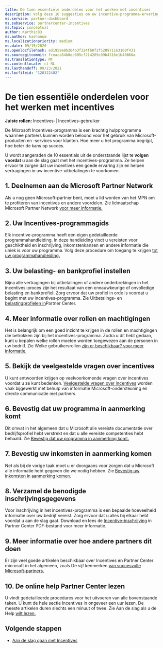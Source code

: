 ```yaml
---
title: De tien essentiële onderdelen voor het werken met incentives
description: Volg deze 10 suggesties om uw incentive-programma-ervaring te verbeteren en eerder uitbetalingen te ontvangen.
ms.service: partner-dashboard
ms.subservice: partnercenter-incentives
ms.topic: conceptual
author: Karthic83
ms.author: kashanum
ms.localizationpriority: medium
ms.date: 09/15/2020
ms.openlocfilehash: ed1959e9b264b3f324fb0f2f528971163160f431
ms.sourcegitcommit: fceaca54b0ec695cf214209c09b4516e1b40866a
ms.translationtype: MT
ms.contentlocale: nl-NL
ms.lasthandoff: 09/23/2021
ms.locfileid: "128322402"
---
```

# <a name="the-10-essentials-for-working-with-incentives"></a>De tien essentiële onderdelen voor het werken met incentives

**Juiste rollen:** Incentives-| Incentives-gebruiker

De Microsoft Incentives-programma is een krachtig hulpprogramma waarmee partners kunnen worden beloond voor het gebruik van Microsoft-producten en -services voor klanten. Hoe meer u het programma begrijpt, hoe beter de kans op succes.

U wordt aangeraden de 10 essentials uit de onderstaande lijst te **volgen voordat** u aan de slag gaat met het incentives-programma. Ze helpen ervoor te zorgen dat uw incentives een goede ervaring zijn en helpen vertragingen in uw incentive-uitbetalingen te voorkomen.

## <a name="1-join-the-microsoft-partner-network"></a>1. Deelnemen aan de Microsoft Partner Network

Als u nog geen Microsoft-partner bent, moet u lid worden van het MPN om te profiteren van incentives en andere voordelen. Zie lidmaatschap Microsoft Partner Network [voor meer informatie.](https://partner.microsoft.com/membership)

## <a name="2-read-your-incentives-program-guide"></a>2. Uw Incentives-programmagids

Elk incentive-programma heeft een eigen gedetailleerde programmahandleiding. In deze handleiding vindt u vereisten voor geschiktheid en inschrijving, inkomstenkansen en andere informatie die uniek is voor uw programma. Volg deze procedure om toegang te krijgen [tot uw programmahandleiding.](incentives-determined-your-program-eligibility.md#determining-your-program-eligibility)

## <a name="3-set-up-your-tax-and-banking-profile"></a>3. Uw belasting- en bankprofiel instellen

Bijna alle vertragingen bij uitbetalingen of andere onderbrekingen in het incentives-proces zijn het resultaat van een onnauwkeurige of onvolledige belasting en bankprofiel. Zorg ervoor dat uw profiel in orde is voordat u begint met uw incentives-programma. Zie Uitbetalings- en [belastingprofielen in](incentives-create-and-manage-your-payout-and-tax-profiles.md)Partner Center.

## <a name="4-learn-about-roles-and-permissions"></a>4. Meer informatie over rollen en machtigingen

Het is belangrijk om een goed inzicht te krijgen in de rollen en machtigingen die betrokken zijn bij het incentives-programma. Zodra u dit hebt gedaan, kunt u bepalen welke rollen moeten worden toegewezen aan de personen in uw bedrijf. Zie Welke gebruikersrollen [zijn er beschikbaar? voor meer informatie.](incentives-faq.yml#what-user-roles-are-available-)

## <a name="5-review-the-incentives-faq"></a>5. Bekijk de veelgestelde vragen over incentives

U kunt antwoorden krijgen op veelvoorkomende vragen over incentives voordat u ze kunt bedenken. [Veelgestelde vragen over Incentives](incentives-faq.yml) worden vaak bijgewerkt met behulp van informatie Microsoft-ondersteuning en directe communicatie met partners.

## <a name="6-confirm-your-program-eligibility"></a>6. Bevestig dat uw programma in aanmerking komt

Dit omvat in het algemeen dat u Microsoft alle vereiste documentatie over bedrijfsprofiel hebt verstrekt en dat u alle vereiste competenties hebt behaald. Zie [Bevestig dat uw programma in aanmerking komt.](incentives-determined-your-program-eligibility.md)

## <a name="7-confirm-your-earnings-eligibility"></a>7. Bevestig uw inkomsten in aanmerking komen

Net als bij de vorige taak moet u er doorgaans voor zorgen dat u Microsoft alle informatie hebt gegeven die we nodig hebben. Zie [Bevestig uw inkomsten in aanmerking komen.](incentives-confirm-your-earnings-eligibility.md)

## <a name="8-gather-the-necessary-enrollment-information"></a>8. Verzamel de benodigde inschrijvingsgegevens

Voor inschrijving in het incentives-programma is een bepaalde hoeveelheid informatie over uw bedrijf vereist. Zorg ervoor dat u alles bij elkaar hebt voordat u aan de slag gaat. Download en lees de [Incentive-inschrijving](https://assetsprod.microsoft.com/partner-center-incentives-enrollment.pdf) in Partner Center PDF-bestand voor meer informatie.

## <a name="9-learn-how-other-partners-do-it"></a>9. Meer informatie over hoe andere partners dit doen

Er zijn veel goede artikelen beschikbaar over Incentives en Partner Center microsoft in het algemeen, zoals De vijf kenmerken [van succesvolle Microsoft-partners.](https://www.microsoft.com/en-us/us-partner-blog/2019/08/29/the-five-attributes-of-successful-microsoft-partners/)

## <a name="10-read-the-partner-center-online-help"></a>10. De online help Partner Center lezen

U vindt gedetailleerde procedures voor het uitvoeren van alle bovenstaande taken. U kunt de hele sectie Incentives in ongeveer een uur lezen. De meeste artikelen duren slechts een minuut of twee. Zie Aan de slag als u de Help [wilt lezen.](incentives-get-started-intro.md)

## <a name="next-steps"></a>Volgende stappen

- [Aan de slag gaan met Incentives](incentives-get-started-intro.md)
